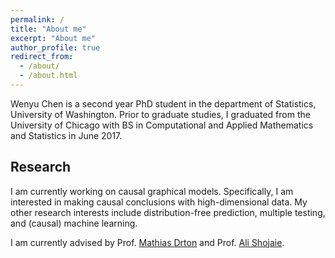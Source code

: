 ```yaml
---
permalink: /
title: "About me"
excerpt: "About me"
author_profile: true
redirect_from: 
  - /about/
  - /about.html
---
```


Wenyu Chen is a second year PhD student in the department of Statistics, University of Washington. Prior to graduate studies, I graduated from the University of Chicago with BS in Computational and Applied Mathematics and Statistics in June 2017. 

## Research

I am currently working on causal graphical models. Specifically, I am interested in making causal conclusions with high-dimensional data. My other research interests include distribution-free prediction, multiple testing, and (causal) machine learning. 

I am currently advised by Prof. [Mathias Drton](https://www.stat.washington.edu/~md5/Home.html) and Prof. [Ali Shojaie](http://faculty.washington.edu/ashojaie/). 

